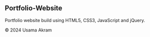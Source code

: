 ## Portfolio-Website
Portfolio website build using HTML5, CSS3, JavaScript and jQuery.

© 2024 Usama Akram

